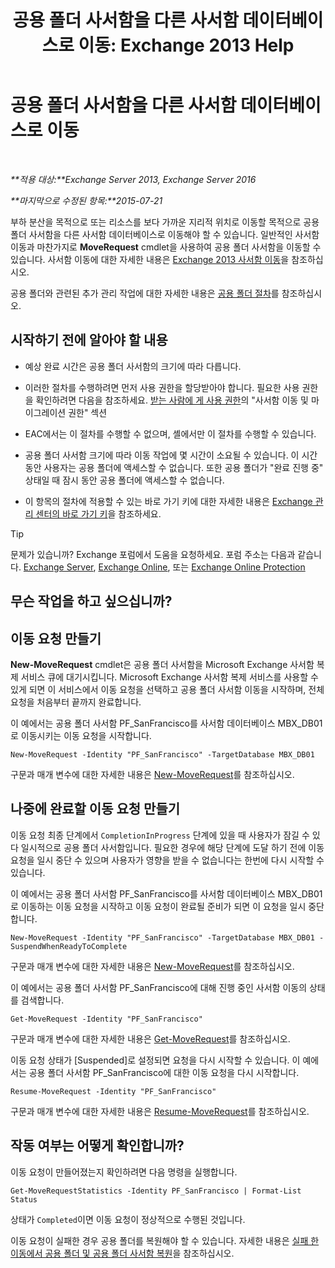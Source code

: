 ﻿---
title: '공용 폴더 사서함을 다른 사서함 데이터베이스로 이동: Exchange 2013 Help'
TOCTitle: 공용 폴더 사서함을 다른 사서함 데이터베이스로 이동
ms:assetid: 67601d45-4824-4ae6-9a7e-b645ec3af4d3
ms:mtpsurl: https://technet.microsoft.com/ko-kr/library/JJ906434(v=EXCHG.150)
ms:contentKeyID: 51407708
ms.date: 05/22/2018
mtps_version: v=EXCHG.150
ms.translationtype: MT
---

# 공용 폴더 사서함을 다른 사서함 데이터베이스로 이동

 

_**적용 대상:**Exchange Server 2013, Exchange Server 2016_

_**마지막으로 수정된 항목:**2015-07-21_

부하 분산을 목적으로 또는 리소스를 보다 가까운 지리적 위치로 이동할 목적으로 공용 폴더 사서함을 다른 사서함 데이터베이스로 이동해야 할 수 있습니다. 일반적인 사서함 이동과 마찬가지로 **MoveRequest** cmdlet을 사용하여 공용 폴더 사서함을 이동할 수 있습니다. 사서함 이동에 대한 자세한 내용은 [Exchange 2013 사서함 이동](mailbox-moves-in-exchange-2013-exchange-2013-help.md)을 참조하십시오.

공용 폴더와 관련된 추가 관리 작업에 대한 자세한 내용은 [공용 폴더 절차](public-folder-procedures-exchange-2013-help.md)를 참조하십시오.

## 시작하기 전에 알아야 할 내용

  - 예상 완료 시간은 공용 폴더 사서함의 크기에 따라 다릅니다.

  - 이러한 절차를 수행하려면 먼저 사용 권한을 할당받아야 합니다. 필요한 사용 권한을 확인하려면 다음을 참조하세요. [받는 사람에 게 사용 권한](recipients-permissions-exchange-2013-help.md)의 "사서함 이동 및 마이그레이션 권한" 섹션

  - EAC에서는 이 절차를 수행할 수 없으며, 셸에서만 이 절차를 수행할 수 있습니다.

  - 공용 폴더 사서함 크기에 따라 이동 작업에 몇 시간이 소요될 수 있습니다. 이 시간 동안 사용자는 공용 폴더에 액세스할 수 없습니다. 또한 공용 폴더가 "완료 진행 중" 상태일 때 잠시 동안 공용 폴더에 액세스할 수 없습니다.

  - 이 항목의 절차에 적용할 수 있는 바로 가기 키에 대한 자세한 내용은 [Exchange 관리 센터의 바로 가기 키](keyboard-shortcuts-in-the-exchange-admin-center-exchange-online-protection-help.md)을 참조하세요.


> [!TIP]
> 문제가 있습니까? Exchange 포럼에서 도움을 요청하세요. 포럼 주소는 다음과 같습니다. <A href="https://go.microsoft.com/fwlink/p/?linkid=60612">Exchange Server</A>, <A href="https://go.microsoft.com/fwlink/p/?linkid=267542">Exchange Online</A>, 또는 <A href="https://go.microsoft.com/fwlink/p/?linkid=285351">Exchange Online Protection</A>



## 무슨 작업을 하고 싶으십니까?

## 이동 요청 만들기

**New-MoveRequest** cmdlet은 공용 폴더 사서함을 Microsoft Exchange 사서함 복제 서비스 큐에 대기시킵니다. Microsoft Exchange 사서함 복제 서비스를 사용할 수 있게 되면 이 서비스에서 이동 요청을 선택하고 공용 폴더 사서함 이동을 시작하며, 전체 요청을 처음부터 끝까지 완료합니다.

이 예에서는 공용 폴더 사서함 PF\_SanFrancisco를 사서함 데이터베이스 MBX\_DB01로 이동시키는 이동 요청을 시작합니다.

    New-MoveRequest -Identity "PF_SanFrancisco" -TargetDatabase MBX_DB01

구문과 매개 변수에 대한 자세한 내용은 [New-MoveRequest](https://technet.microsoft.com/ko-kr/library/dd351123\(v=exchg.150\))를 참조하십시오.

## 나중에 완료할 이동 요청 만들기

이동 요청 최종 단계에서 `CompletionInProgress` 단계에 있을 때 사용자가 잠길 수 있다 일시적으로 공용 폴더 사서함입니다. 필요한 경우에 해당 단계에 도달 하기 전에 이동 요청을 일시 중단 수 있으며 사용자가 영향을 받을 수 없습니다는 한번에 다시 시작할 수 있습니다.

이 예에서는 공용 폴더 사서함 PF\_SanFrancisco를 사서함 데이터베이스 MBX\_DB01로 이동하는 이동 요청을 시작하고 이동 요청이 완료될 준비가 되면 이 요청을 일시 중단합니다.

    New-MoveRequest -Identity "PF_SanFrancisco" -TargetDatabase MBX_DB01 -SuspendWhenReadyToComplete

구문과 매개 변수에 대한 자세한 내용은 [New-MoveRequest](https://technet.microsoft.com/ko-kr/library/dd351123\(v=exchg.150\))를 참조하십시오.

이 예에서는 공용 폴더 사서함 PF\_SanFrancisco에 대해 진행 중인 사서함 이동의 상태를 검색합니다.

    Get-MoveRequest -Identity "PF_SanFrancisco"

구문과 매개 변수에 대한 자세한 내용은 [Get-MoveRequest](https://technet.microsoft.com/ko-kr/library/dd335227\(v=exchg.150\))를 참조하십시오.

이동 요청 상태가 \[Suspended\]로 설정되면 요청을 다시 시작할 수 있습니다. 이 예에서는 공용 폴더 사서함 PF\_SanFrancisco에 대한 이동 요청을 다시 시작합니다.

    Resume-MoveRequest -Identity "PF_SanFrancisco"

구문과 매개 변수에 대한 자세한 내용은 [Resume-MoveRequest](https://technet.microsoft.com/ko-kr/library/ee332320\(v=exchg.150\))를 참조하십시오.

## 작동 여부는 어떻게 확인합니까?

이동 요청이 만들어졌는지 확인하려면 다음 명령을 실행합니다.

    Get-MoveRequestStatistics -Identity PF_SanFrancisco | Format-List Status

상태가 `Completed`이면 이동 요청이 정상적으로 수행된 것입니다.

이동 요청이 실패한 경우 공용 폴더를 복원해야 할 수 있습니다. 자세한 내용은 [실패 한 이동에서 공용 폴더 및 공용 폴더 사서함 복원](restore-public-folders-and-public-folder-mailboxes-from-failed-moves-exchange-2013-help.md)을 참조하십시오.

